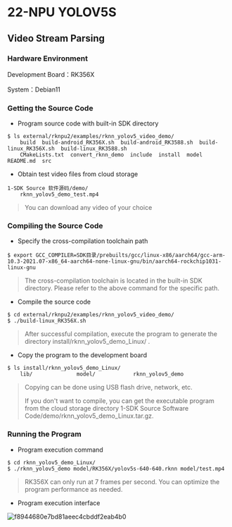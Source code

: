 # 22-NPU YOLOV5S







## Video Stream Parsing

### Hardware Environment

Development Board：RK356X

System：Debian11



### Getting the Source Code

* Program source code with built-in SDK directory

```
$ ls external/rknpu2/examples/rknn_yolov5_video_demo/
	build  build-android_RK356X.sh  build-android_RK3588.sh  build-linux_RK356X.sh  build-linux_RK3588.sh  
	CMakeLists.txt  convert_rknn_demo  include  install  model  README.md  src
```



* Obtain test video files from cloud storage

```
1-SDK Source 软件源码/demo/
	rknn_yolov5_demo_test.mp4
```

> You can download any video of your choice



### Compiling the Source Code

* Specify the cross-compilation toolchain path

```
$ export GCC_COMPILER=SDK目录/prebuilts/gcc/linux-x86/aarch64/gcc-arm-10.3-2021.07-x86_64-aarch64-none-linux-gnu/bin/aarch64-rockchip1031-linux-gnu
```

> The cross-compilation toolchain is located in the built-in SDK directory. Please refer to the above command for the specific path.



* Compile the source code

```
$ cd external/rknpu2/examples/rknn_yolov5_video_demo/
$ ./build-linux_RK356X.sh
```

> After successful compilation, execute the program to generate the directory install/rknn_yolov5_demo_Linux/ .



* Copy the program to the development board

```
$ ls install/rknn_yolov5_demo_Linux/
	lib/              model/            rknn_yolov5_demo
```

> Copying can be done using USB flash drive, network, etc.
>
> If you don't want to compile, you can get the executable program from the cloud storage directory 1-SDK Source Software Code/demo/rknn_yolov5_demo_Linux.tar.gz.



### Running the Program 

* Program execution command

```
$ cd rknn_yolov5_demo_Linux/
$ ./rknn_yolov5_demo model/RK356X/yolov5s-640-640.rknn model/test.mp4
```

> RK356X can only run at 7 frames per second. You can optimize the program performance as needed.



* Program execution interface

![f8944680e7bd81aeec4cbddf2eab4b0](http://tanzhtanzh.oss-cn-shenzhen.aliyuncs.com/img/f8944680e7bd81aeec4cbddf2eab4b0.jpg)
